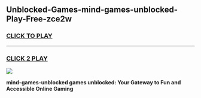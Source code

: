 
## Unblocked-Games-mind-games-unblocked-Play-Free-zce2w
<h3>
<a href="https://premium76.site?title=mind-games-unblocked&ref=18A">CLICK TO PLAY</a></h3>
<hr>

<h3>
<a href="https://premium76.site?title=mind-games-unblocked&ref=18A">CLICK 2 PLAY</a>
  
</h3>

<a href="https://premium76.site?title=mind-games-unblocked&ref=18A"><img src="https://clearcache.store/games.png"></a>


**mind-games-unblocked games unblocked: Your Gateway to Fun and Accessible Online Gaming**
